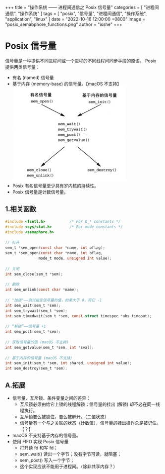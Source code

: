 +++
title = "操作系统 —— 进程间通信之 Posix 信号量"
categories = [ "进程间通信", "操作系统" ]
tags = [ "posix", "信号量", "进程间通信", "操作系统", "application", "linux" ]
date = "2022-10-16 12:00:00 +0800"
image = "posix_semabphore_functions.png"
author = "isshe"
+++


# Posix 信号量
信号量是一种提供不同进程间或一个进程的不同线程间同步手段的原语。
Posix 提供两类信号量：
* 有名 (named) 信号量
* 基于内存 (memory-base) 的信号量。【macOS 不支持】
![Posix 信号量的函数调用](posix_semabphore_functions.png)
* Posix 有名信号量至少具有岁内核的持续性。
* Posix 信号量是计数信号量。

## 1.相关函数
```c
#include <fcntl.h>           /* For O_* constants */
#include <sys/stat.h>        /* For mode constants */
#include <semaphore.h>

// 打开
sem_t *sem_open(const char *name, int oflag);
sem_t *sem_open(const char *name, int oflag,
               mode_t mode, unsigned int value);

// 关闭
int sem_close(sem_t *sem);

// 删除
int sem_unlink(const char *name);

// "加锁"——测试指定信号量的值，如果大于 0，将它 -1
int sem_wait(sem_t *sem);
int sem_trywait(sem_t *sem);
int sem_timedwait(sem_t *sem, const struct timespec *abs_timeout);

// “解锁”——信号量 +1
int sem_post(sem_t *sem);

// 获取信号量的值 (macOS 不支持)
int sem_getvalue(sem_t *sem, int *sval);

// 基于内存的信号量 (macOS 不支持)
int sem_init(sem_t *sem, int shared, unsigned int value);
int sem_destroy(sem_t *sem);
```

## A.拓展
* 信号量、互斥锁、条件变量之间的差异：
    * 互斥锁必须由给它上锁的线程解锁；信号量的挂出 (解锁) 却不必在同一线程执行。
    * 互斥锁要么被锁住，要么被解开。（二值状态）
    * 信号量有一个与之关联的状态（计数值），信号量的挂出操作总是被记住。【？】
* macOS 不支持基于内存的信号量。
* 使用 FIFO 实现 Posix 信号量
    * 打开读 fd 和写 fd；
    * sem_wait() 读出一个字节；没有字节可读，就阻塞；
    * sem_post() 写入一个字节；
    * 这个实现应该不能用于进程间。（除非共享内存？）